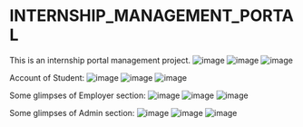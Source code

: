 # INTERNSHIP_MANAGEMENT_PORTAL
This is an internship portal management project.
![image](https://user-images.githubusercontent.com/56003652/136532233-03059bb8-4fbf-47eb-aa93-4a69bd5a53ea.png)
![image](https://user-images.githubusercontent.com/56003652/136532344-55fbd3a8-4652-413f-9582-26f120faeba6.png)
![image](https://user-images.githubusercontent.com/56003652/136532391-b8354f6f-e5fb-4752-bc65-85e6afaddf4b.png)


Account of Student:
![image](https://user-images.githubusercontent.com/56003652/136532426-5ca71851-36cc-4390-8e40-b1ec36fbd3d0.png)
![image](https://user-images.githubusercontent.com/56003652/136532445-bb52f901-1a5a-453a-bd5c-2d591edaa662.png)
![image](https://user-images.githubusercontent.com/56003652/136532466-3942a50b-1690-4e80-ac89-72ff61971718.png)


Some glimpses of Employer section:
![image](https://user-images.githubusercontent.com/56003652/136532524-8fcda1b3-67b5-4688-9837-94ee17854a1f.png)
![image](https://user-images.githubusercontent.com/56003652/136532558-54cccece-3e37-49b9-bbb3-533045bba7e8.png)
![image](https://user-images.githubusercontent.com/56003652/136532584-0fd34c5d-9545-4bd3-ba62-2965d1a2136d.png)


Some glimpses of Admin section:
![image](https://user-images.githubusercontent.com/56003652/136532639-99692024-8979-475a-abd2-de84592c9770.png)
![image](https://user-images.githubusercontent.com/56003652/136532651-171f3837-6f10-481f-a5ac-bec2fb26fe06.png)
![image](https://user-images.githubusercontent.com/56003652/136532682-5504d1fc-99c4-458a-a110-685ffec3e26d.png)
